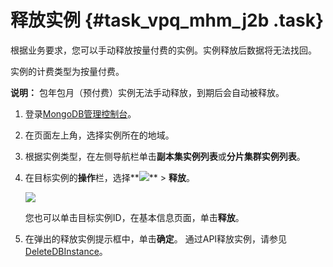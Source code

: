 # 释放实例 {#task_vpq_mhm_j2b .task}

根据业务要求，您可以手动释放按量付费的实例。实例释放后数据将无法找回。

实例的计费类型为按量付费。

**说明：** 包年包月（预付费）实例无法手动释放，到期后会自动被释放。

1.  登录[MongoDB管理控制台](https://mongodb.console.aliyun.com/#/mongodb/list)。
2.  在页面左上角，选择实例所在的地域。
3.  根据实例类型，在左侧导航栏单击**副本集实例列表**或**分片集群实例列表**。
4.  在目标实例的**操作**栏，选择**![](http://static-aliyun-doc.oss-cn-hangzhou.aliyuncs.com/assets/img/6723/156879145413851_zh-CN.png)** \> **释放**。 

    ![](http://static-aliyun-doc.oss-cn-hangzhou.aliyuncs.com/assets/img/6708/156879145411691_zh-CN.png)

    您也可以单击目标实例ID，在基本信息页面，单击**释放**。

5.  在弹出的释放实例提示框中，单击**确定**。 通过API释放实例，请参见[DeleteDBInstance](../../../../cn.zh-CN/API参考/生命周期管理/DeleteDBInstance.md#)。

